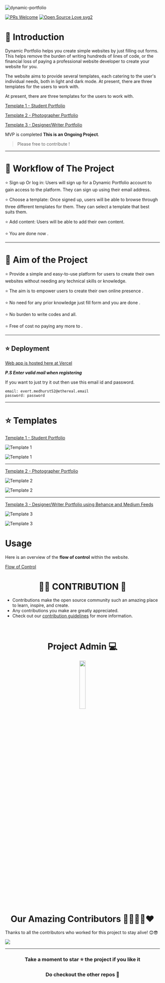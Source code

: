![dynamic-portfolio](https://socialify.git.ci/shelcia/dynamic-portfolio/image?font=Bitter&issues=1&owner=1&pattern=Floating%20Cogs&pulls=1&stargazers=1&theme=Dark)

[![PRs Welcome](https://img.shields.io/badge/PRs-welcome-brightgreen.svg?style=flat-square)](http://makeapullrequest.com)
[![Open Source Love svg2](https://badges.frapsoft.com/os/v2/open-source.svg?v=103)](https://github.com/ellerbrock/open-source-badges/)

<!-- [README-Hindi.md](Hindi Translation) -->

# 📌 Introduction

Dynamic Portfolio helps you create simple websites by just filling out forms. This helps remove the burden of writing hundreds of lines of code, or the financial loss of paying a professional website developer to create your website for you.

The website aims to provide several templates, each catering to the user's individual needs, both in light and dark mode.
At present, there are three templates for the users to work with.

At present, there are three templates for the users to work with.

[Template 1 - Student Portfolio](https://dynamic--portfolio.vercel.app/portfolio/630f44611ddb0f899c66e399)

[Template 2 - Photographer Portfolio](https://dynamic--portfolio.vercel.app/portfolio/630f51c81ddb0f899c66e39a)

[Template 3 - Designer/Writer Portfolio](https://dynamic--portfolio.vercel.app/portfolio/638e3ff00640c1002987cc1e)

MVP is completed **This is an Ongoing Project**.

> Please free to contribute !

---

# 📌 Workflow of The Project

⭐ Sign up Or log in: Users will sign up for a Dynamic Portfolio account to gain access to the platform. They can sign up using their email address.

⭐ Choose a template: Once signed up, users will be able to browse through three different templates for them. They can select a template that best suits them.

⭐ Add content: Users will be able to add their own content.

⭐ You are done now .

---

# 📌 Aim of the Project

⭐ Provide a simple and easy-to-use platform for users to create their own websites without needing any technical skills or knowledge.

⭐ The aim is to empower users to create their own online presence .

⭐ No need for any prior knowledge just fill form and you are done .

⭐ No burden to write codes and all.

⭐ Free of cost no paying any more to .

---

## ⭐ Deployment

[Web app is hosted here at Vercel](https://dynamic--portfolio.vercel.app/)

**_P.S Enter valid mail when registering_**

If you want to just try it out then use this email id and password.

```
email: evert.medhurst52@ethereal.email
password: password
```

---

# ⭐ Templates

[Template 1 - Student Portfolio](https://dynamic--portfolio.vercel.app/portfolio/630f44611ddb0f899c66e399)

![Template 1](https://i.postimg.cc/2ys52BKZ/1.png)

![Template 1](https://i.postimg.cc/mgNrykNP/2.png)

---

[Template 2 - Photographer Portfolio](https://dynamic--portfolio.vercel.app/portfolio/630f51c81ddb0f899c66e39a)

![Template 2](https://i.postimg.cc/9MSXQ7Vn/3.png)

![Template 2](https://i.postimg.cc/zfxX4QQ5/4.png)

---

[Template 3 - Designer/Writer Portfolio using Behance and Medium Feeds](https://dynamic--portfolio.vercel.app/portfolio/638e3ff00640c1002987cc1e)

![Template 3](https://i.postimg.cc/kM6KFNVD/5.png)

![Template 3](https://i.postimg.cc/NLvg1vK8/6.png)

# Usage

Here is an overview of the **flow of control** within the website.

[Flow of Control](https://scribehow.com/shared/Dynamic_Portfolio_Flow__TGbaYP7nSk-Yy9-nWzQJ_Q)

# <h1 align=center>🧑‍💻 CONTRIBUTION 👏</h1>

- Contributions make the open source community such an amazing place to learn, inspire, and create.
- Any contributions you make are greatly appreciated.
- Check out our [contribution guidelines](/CONTRIBUTING.md) for more information.

<br>

<h1 align=center> Project Admin 💻</h1>

  <p align="center">
  <a href="https://github.com/shelcia"><img src="https://avatars.githubusercontent.com/shelcia" width="20%" /></a>


<h1 align=center> Our Amazing Contributors 👨‍👨‍👦‍👦❤️</h1>

Thanks to all the contributors who worked for this project to stay alive! 😊😎

<a align="center" href="https://github.com/shelcia/dynamic-portfolio/graphs/contributors">
  <img src="https://contrib.rocks/image?repo=shelcia/dynamic-portfolio&&max=817" />  
</a>



---
<div align="center">
    <h3><b>Take a moment to star ⭐ the project if you like it</b></h3>
    <h3>Do checkout the other repos 💫</h3> 
</div>



<!-- ![Screen 1](./screens/Screen1.png)
This is the first screen shown on running the website. It covers basic data and utility of the site.

![Screen 2](./screens/Screen1scroll.png)
Upon scrolling down on the initial page, you get a carousel, which shows examples of templates that can be used (Here, two.)

![Screen 3](./screens/signup.png)
The signup page collects data, thereby registering the members onto the site.

![Screen 4](./screens/Signin.png)
After the one time sign-up, everytime a user wants to log into their account, they have to go through this site.

![Screen 5](./screens/postsignin.png)
Post sign in, we are redirected to this page. Past portfolios are loaded up here, as well as new portfolios can be added.

![Screen 6](./screens/choice.png)
To make a new portfolio, a template has to be chosen from the total number of existing templates.

![Screen 7](./screens/data.png)
After making the choice, we are redirected to a data-filling page. This is the only step needed to be taken by the user to get a ready-made portfolio website.

![Screen 8](./screens/light.png)
This is the light version of the Student Portfolio.

![Screen 9](./screens/dark.png)
This is the dark version of the Student Portfolio. -->
